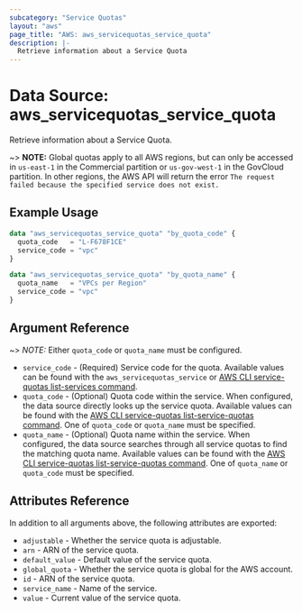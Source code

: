 ```yaml
---
subcategory: "Service Quotas"
layout: "aws"
page_title: "AWS: aws_servicequotas_service_quota"
description: |-
  Retrieve information about a Service Quota
---
```


# Data Source: aws_servicequotas_service_quota

Retrieve information about a Service Quota.

~> **NOTE:** Global quotas apply to all AWS regions, but can only be accessed in `us-east-1` in the Commercial partition or `us-gov-west-1` in the GovCloud partition. In other regions, the AWS API will return the error `The request failed because the specified service does not exist.`

## Example Usage

```terraform
data "aws_servicequotas_service_quota" "by_quota_code" {
  quota_code   = "L-F678F1CE"
  service_code = "vpc"
}

data "aws_servicequotas_service_quota" "by_quota_name" {
  quota_name   = "VPCs per Region"
  service_code = "vpc"
}
```

## Argument Reference

~> *NOTE:* Either `quota_code` or `quota_name` must be configured.

* `service_code` - (Required) Service code for the quota. Available values can be found with the `aws_servicequotas_service` or [AWS CLI service-quotas list-services command](https://docs.aws.amazon.com/cli/latest/reference/service-quotas/list-services.html).
* `quota_code` - (Optional) Quota code within the service. When configured, the data source directly looks up the service quota. Available values can be found with the [AWS CLI service-quotas list-service-quotas command](https://docs.aws.amazon.com/cli/latest/reference/service-quotas/list-service-quotas.html). One of `quota_code` or `quota_name` must be specified.
* `quota_name` - (Optional) Quota name within the service. When configured, the data source searches through all service quotas to find the matching quota name. Available values can be found with the [AWS CLI service-quotas list-service-quotas command](https://docs.aws.amazon.com/cli/latest/reference/service-quotas/list-service-quotas.html). One of `quota_name` or `quota_code` must be specified.

## Attributes Reference

In addition to all arguments above, the following attributes are exported:

* `adjustable` - Whether the service quota is adjustable.
* `arn` - ARN of the service quota.
* `default_value` - Default value of the service quota.
* `global_quota` - Whether the service quota is global for the AWS account.
* `id` - ARN of the service quota.
* `service_name` - Name of the service.
* `value` - Current value of the service quota.
